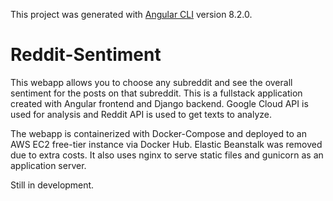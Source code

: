 This project was generated with [Angular CLI](https://github.com/angular/angular-cli) version 8.2.0.

# Reddit-Sentiment

This webapp allows you to choose any subreddit and see the overall sentiment for the posts on that subreddit. This is a fullstack application created with Angular frontend and Django backend. Google Cloud API is used for analysis and Reddit API is used to get texts to analyze. 

The webapp is containerized with Docker-Compose and deployed to an AWS EC2 free-tier instance via Docker Hub. Elastic Beanstalk was removed due to extra costs. It also uses nginx to serve static files and gunicorn as an application server. 

Still in development.